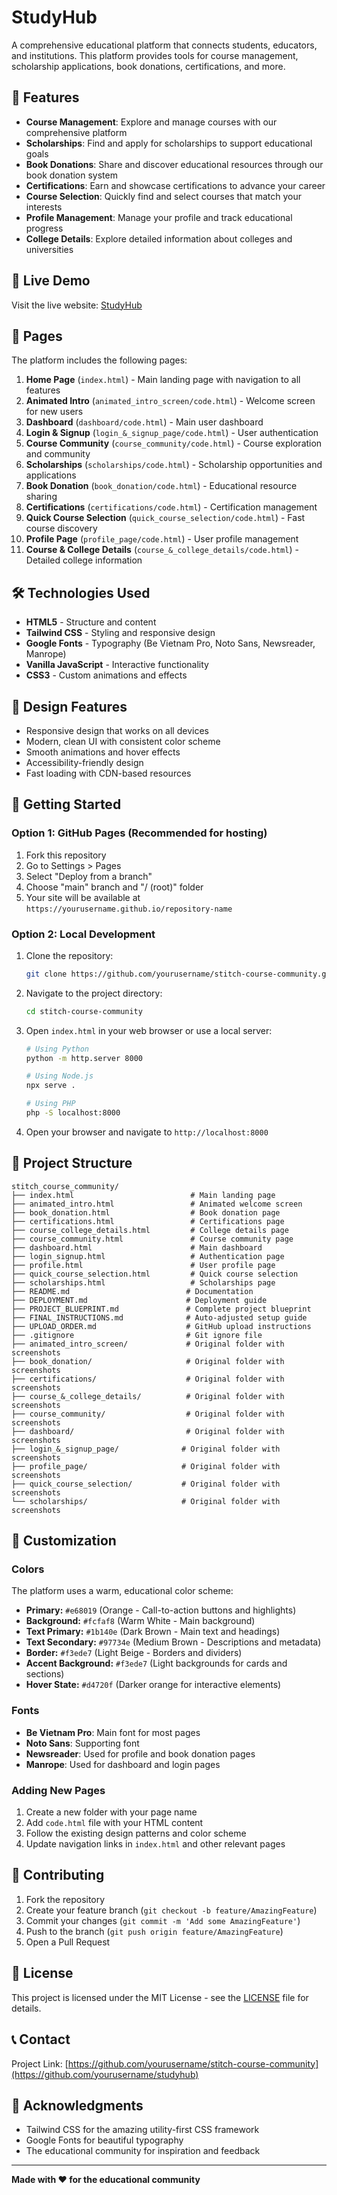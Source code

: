 # StudyHub

A comprehensive educational platform that connects students, educators, and institutions. This platform provides tools for course management, scholarship applications, book donations, certifications, and more.

## 🌟 Features

- **Course Management**: Explore and manage courses with our comprehensive platform
- **Scholarships**: Find and apply for scholarships to support educational goals
- **Book Donations**: Share and discover educational resources through our book donation system
- **Certifications**: Earn and showcase certifications to advance your career
- **Course Selection**: Quickly find and select courses that match your interests
- **Profile Management**: Manage your profile and track educational progress
- **College Details**: Explore detailed information about colleges and universities

## 🚀 Live Demo

Visit the live website: [StudyHub](https://yourusername.github.io/studyhub)

## 📱 Pages

The platform includes the following pages:

1. **Home Page** (`index.html`) - Main landing page with navigation to all features
2. **Animated Intro** (`animated_intro_screen/code.html`) - Welcome screen for new users
3. **Dashboard** (`dashboard/code.html`) - Main user dashboard
4. **Login & Signup** (`login_&_signup_page/code.html`) - User authentication
5. **Course Community** (`course_community/code.html`) - Course exploration and community
6. **Scholarships** (`scholarships/code.html`) - Scholarship opportunities and applications
7. **Book Donation** (`book_donation/code.html`) - Educational resource sharing
8. **Certifications** (`certifications/code.html`) - Certification management
9. **Quick Course Selection** (`quick_course_selection/code.html`) - Fast course discovery
10. **Profile Page** (`profile_page/code.html`) - User profile management
11. **Course & College Details** (`course_&_college_details/code.html`) - Detailed college information

## 🛠️ Technologies Used

- **HTML5** - Structure and content
- **Tailwind CSS** - Styling and responsive design
- **Google Fonts** - Typography (Be Vietnam Pro, Noto Sans, Newsreader, Manrope)
- **Vanilla JavaScript** - Interactive functionality
- **CSS3** - Custom animations and effects

## 🎨 Design Features

- Responsive design that works on all devices
- Modern, clean UI with consistent color scheme
- Smooth animations and hover effects
- Accessibility-friendly design
- Fast loading with CDN-based resources

## 🚀 Getting Started

### Option 1: GitHub Pages (Recommended for hosting)

1. Fork this repository
2. Go to Settings > Pages
3. Select "Deploy from a branch"
4. Choose "main" branch and "/ (root)" folder
5. Your site will be available at `https://yourusername.github.io/repository-name`

### Option 2: Local Development

1. Clone the repository:
   ```bash
   git clone https://github.com/yourusername/stitch-course-community.git
   ```

2. Navigate to the project directory:
   ```bash
   cd stitch-course-community
   ```

3. Open `index.html` in your web browser or use a local server:
   ```bash
   # Using Python
   python -m http.server 8000
   
   # Using Node.js
   npx serve .
   
   # Using PHP
   php -S localhost:8000
   ```

4. Open your browser and navigate to `http://localhost:8000`

## 📂 Project Structure

```
stitch_course_community/
├── index.html                          # Main landing page
├── animated_intro.html                 # Animated welcome screen
├── book_donation.html                  # Book donation page
├── certifications.html                 # Certifications page
├── course_college_details.html         # College details page
├── course_community.html               # Course community page
├── dashboard.html                      # Main dashboard
├── login_signup.html                   # Authentication page
├── profile.html                        # User profile page
├── quick_course_selection.html         # Quick course selection
├── scholarships.html                   # Scholarships page
├── README.md                          # Documentation
├── DEPLOYMENT.md                      # Deployment guide
├── PROJECT_BLUEPRINT.md               # Complete project blueprint
├── FINAL_INSTRUCTIONS.md              # Auto-adjusted setup guide
├── UPLOAD_ORDER.md                    # GitHub upload instructions
├── .gitignore                         # Git ignore file
├── animated_intro_screen/             # Original folder with screenshots
├── book_donation/                     # Original folder with screenshots
├── certifications/                    # Original folder with screenshots
├── course_&_college_details/          # Original folder with screenshots
├── course_community/                  # Original folder with screenshots
├── dashboard/                         # Original folder with screenshots
├── login_&_signup_page/              # Original folder with screenshots
├── profile_page/                     # Original folder with screenshots
├── quick_course_selection/           # Original folder with screenshots
└── scholarships/                     # Original folder with screenshots
```

## 🔧 Customization

### Colors

The platform uses a warm, educational color scheme:
- **Primary:** `#e68019` (Orange - Call-to-action buttons and highlights)
- **Background:** `#fcfaf8` (Warm White - Main background)
- **Text Primary:** `#1b140e` (Dark Brown - Main text and headings)
- **Text Secondary:** `#97734e` (Medium Brown - Descriptions and metadata)
- **Border:** `#f3ede7` (Light Beige - Borders and dividers)
- **Accent Background:** `#f3ede7` (Light backgrounds for cards and sections)
- **Hover State:** `#d4720f` (Darker orange for interactive elements)

### Fonts

- **Be Vietnam Pro**: Main font for most pages
- **Noto Sans**: Supporting font
- **Newsreader**: Used for profile and book donation pages
- **Manrope**: Used for dashboard and login pages

### Adding New Pages

1. Create a new folder with your page name
2. Add `code.html` file with your HTML content
3. Follow the existing design patterns and color scheme
4. Update navigation links in `index.html` and other relevant pages

## 🤝 Contributing

1. Fork the repository
2. Create your feature branch (`git checkout -b feature/AmazingFeature`)
3. Commit your changes (`git commit -m 'Add some AmazingFeature'`)
4. Push to the branch (`git push origin feature/AmazingFeature`)
5. Open a Pull Request

## 📄 License

This project is licensed under the MIT License - see the [LICENSE](LICENSE) file for details.

## 📞 Contact

Project Link: [https://github.com/yourusername/stitch-course-community](https://github.com/yourusername/studyhub)

## 🙏 Acknowledgments

- Tailwind CSS for the amazing utility-first CSS framework
- Google Fonts for beautiful typography
- The educational community for inspiration and feedback

---


**Made with ❤️ for the educational community**
